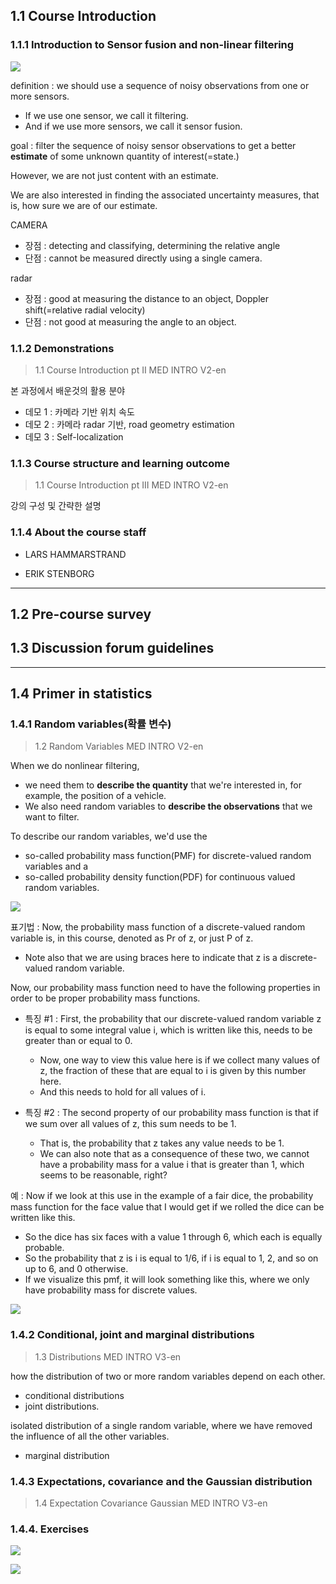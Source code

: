 ## 1.1 Course Introduction 

### 1.1.1 Introduction to Sensor fusion and non-linear filtering

![](https://i.imgur.com/BhzKURp.png)

definition : we should use a sequence of noisy observations from one or more sensors.
- If we use one sensor, we call it filtering.
- And if we use more sensors, we call it sensor fusion.

goal : filter the sequence of noisy sensor observations to get a better **estimate** of some unknown quantity of interest(=state.)

However, we are not just content with an estimate.

We are also interested in finding the associated uncertainty measures, that is, how sure we are of our estimate.

CAMERA 
- 장점 : detecting and classifying, determining the relative angle
- 단점 : cannot be measured directly using a single camera.

radar
- 장점 : good at measuring the distance to an object, Doppler shift(=relative radial velocity)
- 단점 : not good at measuring the angle to an object.



### 1.1.2 Demonstrations

> 1.1 Course Introduction pt II MED INTRO V2-en

본 과정에서 배운것의 활용 분야 

- 데모 1 : 카메라 기반 위치 속도 
- 데모 2 : 카메라 radar 기반, road geometry estimation 
- 데모 3 : Self-localization 


### 1.1.3 Course structure and learning outcome

> 1.1 Course Introduction pt III MED INTRO V2-en

강의 구성 및 간략한 설명 

### 1.1.4 About the course staff


- LARS HAMMARSTRAND

- ERIK STENBORG

---

## 1.2 Pre-course survey  


## 1.3 Discussion forum guidelines  

---

## 1.4 Primer in statistics  

###  1.4.1 Random variables(확률 변수)

> 1.2 Random Variables MED INTRO V2-en



When we do nonlinear filtering, 
- we need them to **describe the quantity** that we're interested in, for example, the position of a vehicle.
- We also need random variables to **describe the observations** that we want to filter.

To describe our random variables, we'd use the 
- so-called probability mass function(PMF) for discrete-valued random variables and a 
- so-called probability density function(PDF) for continuous valued random variables.

![](https://i.imgur.com/xNejMqE.png)

표기법 : Now, the probability mass function of a discrete-valued random variable is, in this course, denoted as Pr of z, or just P of z.
- Note also that we are using braces here to indicate that z is a discrete-valued random variable.

Now, our probability mass function need to have the following properties in order to be proper probability mass functions.

- 특징 #1 : First, the probability that our discrete-valued random variable z is equal to some integral value i, which is written like this, needs
to be greater than or equal to 0.
    - Now, one way to view this value here is if we collect many values of z, the fraction of these that are equal to i is given by this number here.
    - And this needs to hold for all values of i.

- 특징 #2 : The second property of our probability mass function is that if we sum over all values of z, this sum needs to be 1.
    - That is, the probability that z takes any value needs to be 1.
    - We can also note that as a consequence of these two, we cannot have a probability mass for a value i that is greater than 1, which seems to be reasonable, right?

예 : Now if we look at this use in the example of a fair dice, the probability mass function for the face value that I would get if we rolled the dice can
be written like this.
- So the dice has six faces with a value 1 through 6, which each is equally probable. 
- So the probability that z is i is equal to 1/6, if i is equal to 1, 2, and so on up to 6, and 0 otherwise.
- If we visualize this pmf, it will look something like this, where we only have probability mass for discrete values.


![](https://i.imgur.com/6iENBYV.png)

### 1.4.2 Conditional, joint and marginal distributions

> 1.3 Distributions MED INTRO V3-en

how the distribution of two or more random variables depend on each other.
- conditional distributions
- joint distributions.

isolated distribution of a single random variable, where we have removed the influence of all the other variables.
- marginal distribution

### 1.4.3 Expectations, covariance and the Gaussian distribution

> 1.4 Expectation Covariance Gaussian MED INTRO V3-en


### 1.4.4. Exercises

![](https://i.imgur.com/HAN0Cd3.png)

![](https://i.imgur.com/OfzRTVN.png)

